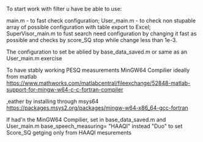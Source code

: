 To start work with filter u have be able to use:

main.m - to fast check configuration;
User_main.m - to check non stupable array of possible configuration with table export to Excel;
SuperVisor_main.m to fust search need configuration by changing it fast as possible and checks by score_SQ stop while change less than 1e-3.

The configuration to set be ablied by base_data_saved.m or same as an User_main.m exercise

To have stably working PESQ measurements MinGW64 Compilier ideally from matlab
https://www.mathworks.com/matlabcentral/fileexchange/52848-matlab-support-for-mingw-w64-c-c-fortran-compiler

,eather by installing through msys64
https://packages.msys2.org/packages/mingw-w64-x86_64-gcc-fortran

If had'n the MinGW64 Compilier, set in base_data_saved.m and User_main.m base_speech_measuring= "HAAQI" instead "Duo" to set Score_SQ getging only from HAAQI mesurements
